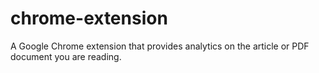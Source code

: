 # chrome-extension
A Google Chrome extension that provides analytics on the article or PDF document you are reading.
